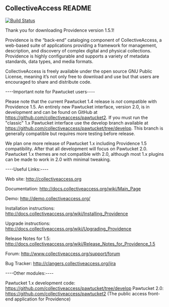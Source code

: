 CollectiveAccess README
-----------------------

[![Build Status](https://secure.travis-ci.org/collectiveaccess/providence.png?branch=develop)](http://travis-ci.org/collectiveaccess/providence)

Thank you for downloading Providence version 1.5.1! 
 
Providence is the “back-end” cataloging component of CollectiveAccess, a web-based suite of applications providing a framework for management, description, and discovery of complex digital and physical collections.  Providence is highly configurable and supports a variety of metadata standards, data types, and media formats.  

CollectiveAccess is freely available under the open source GNU Public License, meaning it’s not only free to download and use but that users are encouraged to share and distribute code.

----Important note for Pawtucket users----

Please note that the current Pawtucket 1.4 release is *not* compatible with Providence 1.5. An entirely new Pawtucket interface, version 2.0, is in development and can be found on GitHub at https://github.com/collectiveaccess/pawtucket2. If you must run the "classic" 1.x Pawtucket interface use the develop branch available at https://github.com/collectiveaccess/pawtucket/tree/develop. This branch is generally compatible but requires more testing before release.

We plan one more release of Pawtucket 1.x including Providence 1.5 compatibility. After that all development will focus on Pawtucket 2.0. Pawtucket 1.x themes are not compatible with 2.0, although most 1.x plugins can be made to work in 2.0 with minimal tweaking.

----Useful Links:----

   Web site: http://collectiveaccess.org
   
   Documentation: http://docs.collectiveaccess.org/wiki/Main_Page
   
   Demo: http://demo.collectiveaccess.org/

   Installation instructions: http://docs.collectiveaccess.org/wiki/Installing_Providence

   Upgrade instructions: http://docs.collectiveaccess.org/wiki/Upgrading_Providence

   Release Notes for 1.5:  http://docs.collectiveaccess.org/wiki/Release_Notes_for_Providence_1.5

   Forum: http://www.collectiveaccess.org/support/forum

   Bug Tracker: http://clangers.collectiveaccess.org/jira


----Other modules:----

   Pawtucket 1.x development code: https://github.com/collectiveaccess/pawtucket/tree/develop
   Pawtucket 2.0: https://github.com/collectiveaccess/pawtucket2 (The public access front-end application for Providence)
